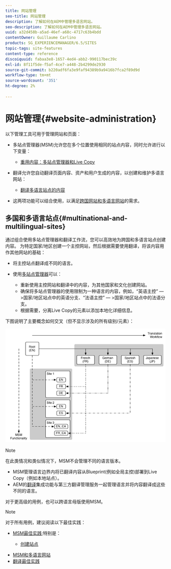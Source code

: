 ```yaml
---
title: 网站管理
seo-title: 网站管理
description: 了解如何在AEM中管理多语言网站。
seo-description: 了解如何在AEM中管理多语言网站。
uuid: a32d458b-a5ad-46ef-a68c-4717c63b4bdd
contentOwner: Guillaume Carlino
products: SG_EXPERIENCEMANAGER/6.5/SITES
topic-tags: site-features
content-type: reference
discoiquuid: fabaa3e8-1657-4ed4-abb2-990117bec39c
exl-id: 8f11f5de-f5af-4ce7-a448-2b4299de2930
source-git-commit: b220adf6fa3e9faf94389b9a9416b7fca2f89d9d
workflow-type: tm+mt
source-wordcount: '351'
ht-degree: 2%

---
```


# 网站管理{#website-administration}

以下管理工具可用于管理网站和页面：

* 多站点管理器(MSM)允许您在多个位置使用相同的站点内容，同时允许进行以下变量：

   * [重用内容：多站点管理器和Live Copy](/help/sites-administering/msm.md)

* 翻译允许您自动翻译页面内容、资产和用户生成的内容，以创建和维护多语言网站：

   * [翻译多语言站点的内容](/help/sites-administering/translation.md)

* 这两项功能可以结合使用，以满足[跨国网站和多语言网站](#multinational-and-multilingual-sites)的需求。

## 多国和多语言站点{#multinational-and-multilingual-sites}

通过组合使用多站点管理器和翻译工作流，您可以高效地为跨国和多语言站点创建内容。 为特定国家/地区创建一个主控网站，然后根据需要使用翻译，将该内容用作其他网站的基础：

* [](/help/sites-administering/translation.md) 将主控站点翻译成不同的语言。

* 使用[多站点管理器](/help/sites-administering/msm.md)可以：

   * 重新使用主控网站和翻译中的内容，为其他国家和文化创建网站。
   * 确保将多站点管理器的使用限制为一种语言的内容，例如，“英语主控” — >国家/地区站点中的英语分支、“法语主控” — >国家/地区站点中的法语分支。
   * 根据需要，分离Live Copy的元素以添加本地化详细信息。

下图说明了主要概念如何交叉（但不显示涉及的所有级别/元素）：

![chlimage_1-71](assets/chlimage_1-71a.png)

>[!NOTE]
>
>在此类情况和类似情况下，MSM不会管理不同的语言版本。
>
>* [](/help/sites-administering/msm.md) MSM管理语言边界内将已翻译内容从Blueprint(例如全局主控)部署到Live Copy（例如本地站点）。
>* AEM的[翻译](/help/sites-administering/translation.md)集成功能与第三方翻译管理服务一起管理语言并将内容翻译成这些不同的语言。
>
>对于更高级的用例，也可以跨语言母版使用MSM。

>[!NOTE]
>
>对于所有用例，建议阅读以下最佳实践：
>
>* [MSM最佳实践](/help/sites-administering/msm-best-practices.md);特别是：
>
>   * [创建站点](/help/sites-administering/msm-best-practices.md#create-site)
   * [MSM和多语言网站](/help/sites-administering/msm-best-practices.md#msm-and-multilingual-websites)
* [翻译最佳实践](/help/sites-administering/tc-bp.md)

